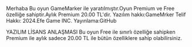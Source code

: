 Merhaba 
Bu oyun GameMarker ile yaratılmıştır.Oyun Premium ve Free özelliğe sahiptir.Aylık Premium 20.00 TL'dir.
Yazılım hakkı:GameMrker
Telif Hakkı: 2024.Efe Game INC.
Yayınlama:GitHub


YAZILIM LİSANS ANLAŞMASI
Bu oyun Free ile sınırlı özelliğe sahipken Premium ile aylık sadece 20.00 TL ile bütün özelliklere sahip olabilirsiniz.
